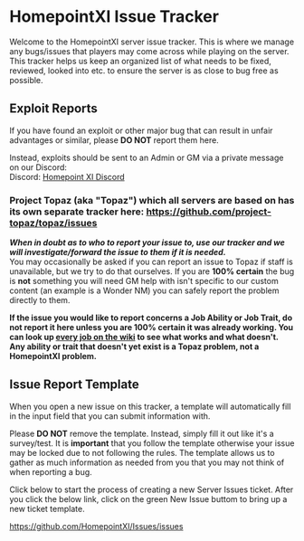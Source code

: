 # HomepointXI Issue Tracker

Welcome to the HomepointXI server issue tracker. This is where we manage any bugs/issues that players may come across while playing on the server. This tracker helps us keep an organized list of what needs to be fixed, reviewed, looked into etc. to ensure the server is as close to bug free as possible.

## Exploit Reports

If you have found an exploit or other major bug that can result in unfair advantages or similar, please **DO NOT** report them here. 

Instead, exploits should be sent to an Admin or GM via a private message on our Discord:<br/>
Discord: [Homepoint XI Discord](https://discord.gg/aAAMAyK)


### Project Topaz (aka "Topaz") which all servers are based on has its own separate tracker here: https://github.com/project-topaz/topaz/issues
***When in doubt as to who to report your issue to, use **our** tracker and we will investigate/forward the issue to them if it is needed.***  
You may occasionally be asked if you can report an issue to Topaz if staff is unavailable, but we try to do that ourselves.
If you are **100% certain** the bug is **not** something you will need GM help with isn't specific to our custom content (an example is a Wonder NM) you can safely report the problem directly to them. 

**If the issue you would like to report concerns a Job Ability or Job Trait, do not report it here unless you are 100% certain it was already working. You can look up [every job on the wiki](http://wiki.HomepointXI.com/Category:Jobs) to see what works and what doesn't. Any ability or trait that doesn't yet exist is a Topaz problem, not a HomepointXI problem.**

## Issue Report Template

When you open a new issue on this tracker, a template will automatically fill in the input field that you can submit information with. 

Please **DO NOT** remove the template. Instead, simply fill it out like it's a survey/test. It is **important** that you follow the template otherwise your issue may be locked due to not following the rules. The template allows us to gather as much information as needed from you that you may not think of when reporting a bug.

Click below to start the process of creating a new Server Issues ticket. After you click the below link, click on the green New Issue buttom to bring up a new ticket template.

https://github.com/HomepointXI/Issues/issues


